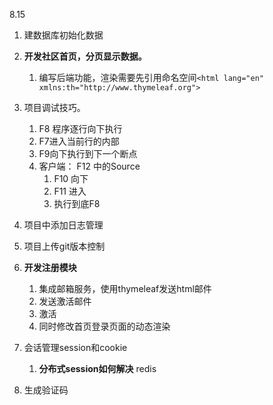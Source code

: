 8.15

1. 建数据库初始化数据
2. **开发社区首页，分页显示数据。**
    1. 编写后端功能，渲染需要先引用命名空间`<html lang="en" xmlns:th="http://www.thymeleaf.org">`
3. 项目调试技巧。
    1. F8 程序逐行向下执行
    2. F7进入当前行的内部
    3. F9向下执行到下一个断点
    4. 客户端： F12 中的Source
        1. F10 向下
        2. F11 进入
        3. 执行到底F8

4. 项目中添加日志管理
5. 项目上传git版本控制
6. **开发注册模块**
    1. 集成邮箱服务，使用thymeleaf发送html邮件
    1. 发送激活邮件
    1. 激活
    1. 同时修改首页登录页面的动态渲染
7. 会话管理session和cookie
    1. **分布式session如何解决** redis

8. 生成验证码